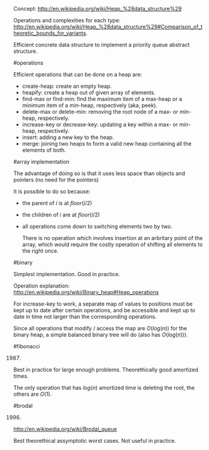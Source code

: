 Concept: <http://en.wikipedia.org/wiki/Heap_%28data_structure%29>

Operations and complexities for each type:
<http://en.wikipedia.org/wiki/Heap_%28data_structure%29#Comparison_of_theoretic_bounds_for_variants>.

Efficient concrete data structure to implement a priority queue abstract structure.

#operations

Efficient operations that can be done on a heap are:

- create-heap: create an empty heap.
- heapify: create a heap out of given array of elements.
- find-max or find-min: find the maximum item of a max-heap or a minimum item of a min-heap, respectively (aka, peek).
- delete-max or delete-min: removing the root node of a max- or min-heap, respectively.
- increase-key or decrease-key: updating a key within a max- or min-heap, respectively.
- insert: adding a new key to the heap.
- merge: joining two heaps to form a valid new heap containing all the elements of both.

#array implementation

The advantage of doing so is that it uses less space than objects and pointers (no need for the pointers)

It is possible to do so because:

- the parent of $i$ is at $floor(i/2)$

- the children of $i$ are at $floor(i/2)$

- all operations come down to switching elements two by two.

    There is no operation which involves insertion at an arbritary point of the array,
    which would require the costly operaiton of shifting all elements to the right once.

#binary

Simplest implementation. Good in practice.

Operation explanation: <http://en.wikipedia.org/wiki/Binary_heap#Heap_operations>

For increase-key to work, a separate map of values to positions must be kept up to date after certain operations,
and be accessible and kept up to date in time not larger than the corresponding operations.

Since all operations that modify / access the map are $O(log(n))$ for the binary heap,
a simple balanced binary tree will do (also has $O(log(n))$).

#fibonacci

1987.

Best in practice for large enough problems. Theorethically good amortized times.

The only operation that has $log(n)$ amortized time is deleting the root, the others are $O(1)$.

#brodal

1996.

<http://en.wikipedia.org/wiki/Brodal_queue>

Best theorethical assymptotic worst cases. Not useful in practice.
